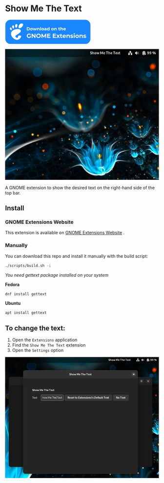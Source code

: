 # Show Me The Text
[![Just Perfection on extensions.gnome.org](resources/ego.svg)](https://extensions.gnome.org/extension/5556/show-me-the-text/)


![Show Me The Text GNOME Shell Extension](resources/demo.png)

A GNOME extension to show the desired text on the right-hand side of the top bar.

## Install

### GNOME Extensions Website

This extension is available on [GNOME Extensions Website](https://extensions.gnome.org/extension/5556/show-me-the-text/)
.

### Manually

You can download this repo and install it manually with the build script:

```bash
./scripts/build.sh -i
```

*You need gettext package installed on your system*

**Fedora**

```bash
dnf install gettext
```
    
**Ubuntu**

```bash
apt install gettext
```

## To change the text:

1. Open the `Extensions` application
2. Find the `Show Me The Text` extension
3. Open the `Settings` option

![preference menu](resources/preference.png)





